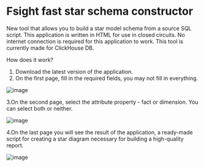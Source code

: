 # Fsight fast star schema constructor
New tool that allows you to build a star model schema from a source SQL script.
This application is written in HTML for use in closed circuits. No internet connection is required for this application to work.
This tool is currently made for ClickHouse DB.

How does it work?
1. Download the latest version of the application.
2. On the first page, fill in the required fields, you may not fill in everything.

![image](https://github.com/user-attachments/assets/d09c5223-772f-4286-ab41-61a56afeca35)

3.On the second page, select the attribute property - fact or dimension. You can select both or neither.

![image](https://github.com/user-attachments/assets/d131f5c9-34e7-4f0d-affc-cc512ea15849)

4.On the last page you will see the result of the application, a ready-made script for creating a star diagram necessary for building a high-quality report.

![image](https://github.com/user-attachments/assets/7bec43e0-af52-4e65-97be-fa8134790052)

